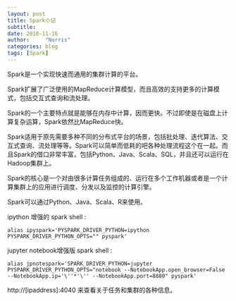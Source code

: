 ```yaml
---
layout: post
title: Spark小记
subtitle: 
date: 2016-11-16
author:     "Norris"
categories: blog
tags: [Spark]
---
```


Spark是一个实现快速而通用的集群计算的平台。

Spark扩展了广泛使用的MapReduce计算模型，而且高效的支持更多的计算模式，包括交互式查询和流处理。

Spark的一个主要特点就是能够在内存中计算，因而更快。不过即使是在磁盘上计算复杂运算，Spark依然比MapReduce快。

Spark适用于原先需要多种不同的分布式平台的场景，包括批处理、迭代算法、交互式查询、流处理等等。Spark可以简单而低耗的吧各种处理流程这个在一起。而且Spark的借口非常丰富，包括Python、Java、Scala、SQL，并且还可以运行在Hadoop集群上。

Spark的核心是一个对由很多计算任务组成的、运行在多个工作机器或者是一个计算集群上的应用进行调度、分发以及监控的计算引擎。

Spark可以通过Python、Java、Scala、R来使用。

ipython 增强的 spark shell :

`
alias ipyspark='PYSPARK_DRIVER_PYTHON=ipython PYSPARK_DRIVER_PYTHON_OPTS="" pyspark'
`

jupyter notebook增强版 spark shell :

`
alias jpnotespark='SPARK_DRIVER_PYTHON=jupyter PYSPARK_DRIVER_PYTHON_OPTS="notebook --NotebookApp.open_browser=False --NotebookApp.ip='\''*'\'' --NotebookApp.port=8880" pyspark'
`

http://[ipaddress]:4040    来查看关于任务和集群的各种信息。
